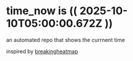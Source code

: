 # time_now is (( 2025-10-10T05:00:00.672Z ))

an automated repo that shows the currnent time

inspired by [breakingheatmap](https://github.com/breakingheatmap/breakingheatmap)